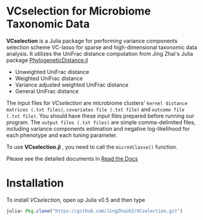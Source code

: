 
# VCselection for Microbiome Taxonomic Data

**VCselection** is a Julia package for performing variance components selection scheme VC-lasso for sparse and high-dimensional taxonomic data analysis. It utilizes the UniFrac distance computation from Jing Zhai's Julia package [PhylogeneticDistance.jl](https://github.com/JingZhai63/PhylogeneticDistance.jl)

* Unweighted UniFrac distance 
* Weighted UniFrac distance  
* Variance adjusted weighted UniFrac distance 
* General UniFrac distance  

The input files for _VCselection_ are microbiome  clusters' `kernel distance matrices (.txt files)`, `covariates file (.txt file)` and `outcome file (.txt file)`. You should have these input files prepared before running our program. The `output files (.txt files)` are simple comma-delimited files, including variance components estimation and negative log-likelihood for each phenotype and each tuning parameter.

To use **VCselection.jl** , you need to call the `microVClasso()` function.

Please see the detailed documents in [Read the Docs](http://vcselection.readthedocs.io/en/latest/)

# Installation

To install _VCselection_, open up Julia v0.5 and then type

```julia
julia> Pkg.clone("https://github.com/JingZhai63/VCselection.git")
```


